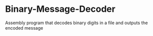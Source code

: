 Binary-Message-Decoder
======================

Assembly program that decodes binary digits in a file and outputs the encoded message
